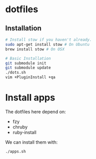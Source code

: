 # dotfiles

## Installation

```sh
# Install stow if you haven't already.
sudo apt-get install stow # On Ubuntu
brew install stow # On OSX

# Basic Installation
git submodule init
git submodule update
./dots.sh
vim +PluginInstall +qa
```

# Install apps
The dotfiles here depend on:
- fzy
- chruby
- ruby-install

We can install them with:
```
./apps.sh
```
